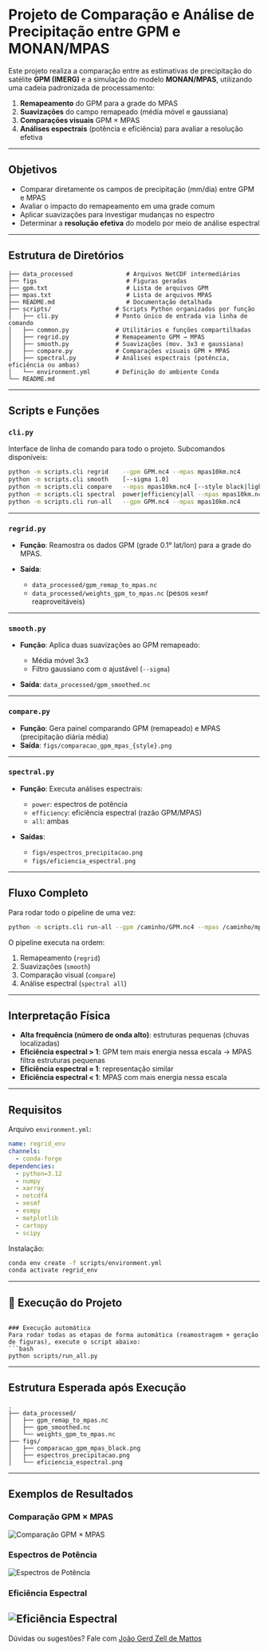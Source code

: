 # Projeto de Comparação e Análise de Precipitação entre GPM e MONAN/MPAS

Este projeto realiza a comparação entre as estimativas de precipitação do satélite **GPM (IMERG)** e a simulação do modelo **MONAN/MPAS**, utilizando uma cadeia padronizada de processamento:

1. **Remapeamento** do GPM para a grade do MPAS
2. **Suavizações** do campo remapeado (média móvel e gaussiana)
3. **Comparações visuais** GPM × MPAS
4. **Análises espectrais** (potência e eficiência) para avaliar a resolução efetiva

---

## Objetivos

* Comparar diretamente os campos de precipitação (mm/dia) entre GPM e MPAS
* Avaliar o impacto do remapeamento em uma grade comum
* Aplicar suavizações para investigar mudanças no espectro
* Determinar a **resolução efetiva** do modelo por meio de análise espectral

---

## Estrutura de Diretórios

```
├── data_processed               # Arquivos NetCDF intermediários
├── figs                         # Figuras geradas
├── gpm.txt                      # Lista de arquivos GPM
├── mpas.txt                     # Lista de arquivos MPAS
├── README.md                    # Documentação detalhada
├── scripts/                  # Scripts Python organizados por função
│   ├── cli.py                # Ponto único de entrada via linha de comando
│   ├── common.py             # Utilitários e funções compartilhadas
│   ├── regrid.py             # Remapeamento GPM → MPAS
│   ├── smooth.py             # Suavizações (mov. 3x3 e gaussiana)
│   ├── compare.py            # Comparações visuais GPM × MPAS
│   ├── spectral.py           # Análises espectrais (potência, eficiência ou ambas)
│   └── environment.yml       # Definição do ambiente Conda
└── README.md
```

---

## Scripts e Funções

### `cli.py`

Interface de linha de comando para todo o projeto. Subcomandos disponíveis:

```bash
python -m scripts.cli regrid    --gpm GPM.nc4 --mpas mpas10km.nc4
python -m scripts.cli smooth    [--sigma 1.0]
python -m scripts.cli compare   --mpas mpas10km.nc4 [--style black|light]
python -m scripts.cli spectral  power|efficiency|all --mpas mpas10km.nc4
python -m scripts.cli run-all   --gpm GPM.nc4 --mpas mpas10km.nc4
```

---

### `regrid.py`

* **Função**: Reamostra os dados GPM (grade 0.1° lat/lon) para a grade do MPAS.
* **Saída**:

  * `data_processed/gpm_remap_to_mpas.nc`
  * `data_processed/weights_gpm_to_mpas.nc` (pesos `xesmf` reaproveitáveis)

---

### `smooth.py`

* **Função**: Aplica duas suavizações ao GPM remapeado:

  * Média móvel 3x3
  * Filtro gaussiano com σ ajustável (`--sigma`)
* **Saída**: `data_processed/gpm_smoothed.nc`

---

### `compare.py`

* **Função**: Gera painel comparando GPM (remapeado) e MPAS (precipitação diária média)
* **Saída**: `figs/comparacao_gpm_mpas_{style}.png`

---

### `spectral.py`

* **Função**: Executa análises espectrais:

  * `power`: espectros de potência
  * `efficiency`: eficiência espectral (razão GPM/MPAS)
  * `all`: ambas
* **Saídas**:

  * `figs/espectros_precipitacao.png`
  * `figs/eficiencia_espectral.png`

---

## Fluxo Completo

Para rodar todo o pipeline de uma vez:

```bash
python -m scripts.cli run-all --gpm /caminho/GPM.nc4 --mpas /caminho/mpas10km.nc4
```

O pipeline executa na ordem:

1. Remapeamento (`regrid`)
2. Suavizações (`smooth`)
3. Comparação visual (`compare`)
4. Análise espectral (`spectral all`)

---

## Interpretação Física

* **Alta frequência (número de onda alto)**: estruturas pequenas (chuvas localizadas)
* **Eficiência espectral > 1**: GPM tem mais energia nessa escala → MPAS filtra estruturas pequenas
* **Eficiência espectral ≈ 1**: representação similar
* **Eficiência espectral < 1**: MPAS com mais energia nessa escala

---

## Requisitos

Arquivo `environment.yml`:

```yaml
name: regrid_env
channels:
  - conda-forge
dependencies:
  - python=3.12
  - numpy
  - xarray
  - netcdf4
  - xesmf
  - esmpy
  - matplotlib
  - cartopy
  - scipy
```

Instalação:

```bash
conda env create -f scripts/environment.yml
conda activate regrid_env
```

---

## 🔁 Execução do Projeto

```

### Execução automática
Para rodar todas as etapas de forma automática (reamostragem + geração de figuras), execute o script abaixo:
```bash
python scripts/run_all.py
```

---

## Estrutura Esperada após Execução

```
.
├── data_processed/
│   ├── gpm_remap_to_mpas.nc
│   ├── gpm_smoothed.nc
│   └── weights_gpm_to_mpas.nc
├── figs/
│   ├── comparacao_gpm_mpas_black.png
│   ├── espectros_precipitacao.png
│   └── eficiencia_espectral.png
```

---

## Exemplos de Resultados

### Comparação GPM × MPAS

![Comparação GPM × MPAS](figs/comparacao_gpm_mpas_black.png)

### Espectros de Potência

![Espectros de Potência](figs/espectros_precipitacao.png)

### Eficiência Espectral

![Eficiência Espectral](figs/eficiencia_espectral.png)
---

Dúvidas ou sugestões? Fale com [João Gerd Zell de Mattos](mailto:joaogerd@inpe.br)


